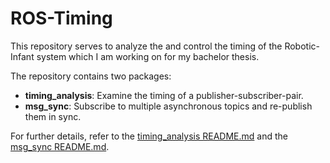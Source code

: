 # ROS-Timing
This repository serves to analyze the and control the timing of the Robotic-Infant system which I am working on for my bachelor thesis. 

The repository contains two packages:
- **timing_analysis**: Examine the timing of a publisher-subscriber-pair.
- **msg_sync**: Subscribe to multiple asynchronous topics and re-publish them in sync.

For further details, refer to the [timing_analysis README.md](timing_analysis/README.md) and the [msg_sync README.md](msg_sync/README.md).
